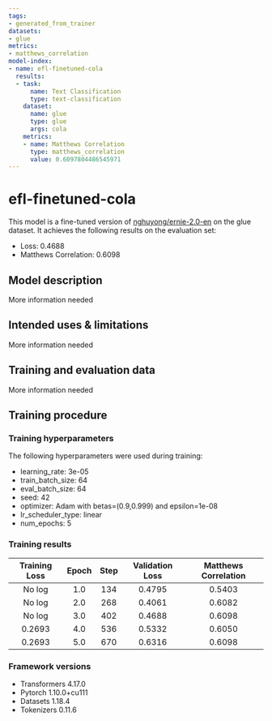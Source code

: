 ```yaml
---
tags:
- generated_from_trainer
datasets:
- glue
metrics:
- matthews_correlation
model-index:
- name: efl-finetuned-cola
  results:
  - task:
      name: Text Classification
      type: text-classification
    dataset:
      name: glue
      type: glue
      args: cola
    metrics:
    - name: Matthews Correlation
      type: matthews_correlation
      value: 0.6097804486545971
---
```


<!-- This model card has been generated automatically according to the information the Trainer had access to. You
should probably proofread and complete it, then remove this comment. -->

# efl-finetuned-cola

This model is a fine-tuned version of [nghuyong/ernie-2.0-en](https://huggingface.co/nghuyong/ernie-2.0-en) on the glue dataset.
It achieves the following results on the evaluation set:
- Loss: 0.4688
- Matthews Correlation: 0.6098

## Model description

More information needed

## Intended uses & limitations

More information needed

## Training and evaluation data

More information needed

## Training procedure

### Training hyperparameters

The following hyperparameters were used during training:
- learning_rate: 3e-05
- train_batch_size: 64
- eval_batch_size: 64
- seed: 42
- optimizer: Adam with betas=(0.9,0.999) and epsilon=1e-08
- lr_scheduler_type: linear
- num_epochs: 5

### Training results

| Training Loss | Epoch | Step | Validation Loss | Matthews Correlation |
|:-------------:|:-----:|:----:|:---------------:|:--------------------:|
| No log        | 1.0   | 134  | 0.4795          | 0.5403               |
| No log        | 2.0   | 268  | 0.4061          | 0.6082               |
| No log        | 3.0   | 402  | 0.4688          | 0.6098               |
| 0.2693        | 4.0   | 536  | 0.5332          | 0.6050               |
| 0.2693        | 5.0   | 670  | 0.6316          | 0.6098               |


### Framework versions

- Transformers 4.17.0
- Pytorch 1.10.0+cu111
- Datasets 1.18.4
- Tokenizers 0.11.6
